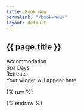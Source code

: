 ```yaml
---
title: Book Now
permalink: "/book-now/"
layout: default
---
```


<section id="book-now">
  <div class="about">
    <h2>{{ page.title }}</h2>
  </div>

  <div class="booking-toggle flex">
    <div class="btn accomodation-button active-btn">Accommodation</div>
    <div class="btn spa-button">Spa Days</div>
    <div class="btn Retreats-button">Retreats</div>
  </div>

  <div class="platform booking-cal active">
    <div
      data-calendar-key="E55755E8B4F2753BF0525E801AA3DDE4932565249BE8DE0E1A4179AD7D69345D170EEF11BFBC38B3A7A51585C16A08CFEC6525BEA3AB1235"
      data-calendar-departure-picker="true"
      data-calendar-mobile-grid="true"
    >
      Your widget will appear here.
    </div>
    <script src="https://secure.supercontrol.co.uk/components/embed.js"></script>
  </div>

  <div class="platform booking-spa">
    <iframe
      src="https://www.supersaas.com/schedule/IntheStix/Spa_Days?view=free"
      width="100%"
      height="800"
    ></iframe>
  </div>

  <div class="platform booking-retreats">
    <iframe
      src="https://www.supersaas.com/schedule/IntheStix/retreats?view=free"
      width="100%"
      height="800"
    ></iframe>
  </div>
</section>

{% raw %}

<script>
  document.addEventListener("DOMContentLoaded", function () {
    const buttons = document.querySelectorAll(".booking-toggle .btn");
    const platforms = document.querySelectorAll(".platform");

    buttons.forEach((button) => {
      button.addEventListener("click", () => {
        buttons.forEach((btn) => btn.classList.remove("active-btn"));
        platforms.forEach((pf) => pf.classList.remove("active"));

        button.classList.add("active-btn");

        if (button.classList.contains("accomodation-button")) {
          document.querySelector(".booking-cal").classList.add("active");
        } else if (button.classList.contains("spa-button")) {
          document.querySelector(".booking-spa").classList.add("active");
        } else if (button.classList.contains("Retreats-button")) {
          document.querySelector(".booking-retreats").classList.add("active");
        }
      });
    });
  });
</script>

<style>
  .platform {
    display: none;
  }
  .platform.active {
    display: block;
  }
</style>

{% endraw %}
